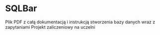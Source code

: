 # SQLBar
Plik PDF z całą dokumentacją i instrukcją stworzenia bazy danych wraz z zapytaniami
Projekt zaliczeniowy na uczelni
